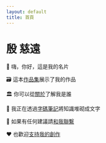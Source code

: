```yaml
---
layout: default
title: 首頁
---
```


# 殷 慈遠

🙂 嗨，你好，這是我的名片

🗃️ 這本[作品集](/works)展示了我的作品

🏛️ 你可以從[關於](/about)了解我是誰  

📝 我正在透過[字碼筆記](https://blog.erikyin.net)將知識堆砌成文字  

📮 如果有任何建議請[和我聯繫](/contact)  

❤ 也歡迎[支持我的創作](/boost)  
